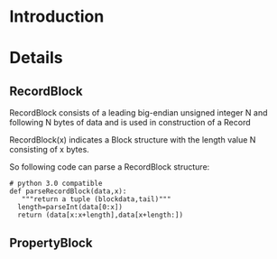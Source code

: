 # Introduction #


# Details #

## RecordBlock ##

RecordBlock consists of a leading big-endian unsigned integer N and following N bytes of data and is used in construction of a Record

RecordBlock(x) indicates a Block structure with the length value N consisting of x bytes.

So following code can parse a RecordBlock structure:

```
# python 3.0 compatible
def parseRecordBlock(data,x):
   """return a tuple (blockdata,tail)"""
  length=parseInt(data[0:x])
  return (data[x:x+length],data[x+length:])
```
## PropertyBlock ##